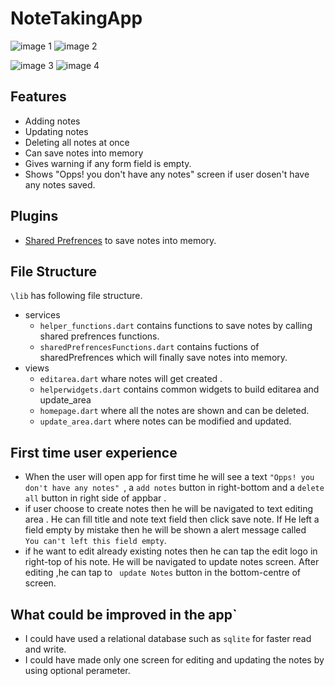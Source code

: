 # NoteTakingApp



![image 1](https://user-images.githubusercontent.com/31379541/156937077-7e782ad6-f877-4024-9a9e-4c4126c0fbb9.jpg)
![image 2](https://user-images.githubusercontent.com/31379541/156937118-5a9eef88-a2cd-4873-9b5e-6538b2a881ed.jpg)

![image 3](https://user-images.githubusercontent.com/31379541/156937081-04fddd23-de08-4bd5-b6b8-02e094fa3563.jpg)
![image 4](https://user-images.githubusercontent.com/31379541/156937089-ddbf1b7d-2720-412a-9b65-4e38929e5e18.jpg)

## Features

- Adding notes
- Updating notes
- Deleting all notes at once
- Can save notes into memory
- Gives warning if any form field is empty.
- Shows "Opps! you don't have any notes" screen if user dosen't have any notes saved.

## Plugins

- [Shared Prefrences](https://pub.dev/packages/shared_preferences) to save notes into memory.

## File Structure

```\lib``` has following file structure.
- services
  - ```helper_functions.dart``` contains functions to save notes by calling shared prefrences functions. 
  - ```sharedPrefrencesFunctions.dart``` contains fuctions of sharedPrefrences which will finally save notes into memory.
- views
  - ```editarea.dart``` whare notes will get created .
  - ```helperwidgets.dart``` contains common widgets to build editarea and update_area
  - ```homepage.dart``` where all the notes are shown and can be deleted.
  - ```update_area.dart``` where notes can be modified and updated.

## First time user experience

- When the user will open app for first time he will see a text  ```"Opps! you don't have any notes" ```, a ```add notes``` button in right-bottom  and a ```delete all``` button in right side of appbar .
- if user choose to create notes then he will be navigated to text editing area . He can fill  title and note text field then click save note. If He left a field empty by mistake then he will be shown a alert message called ``` You can't left this field empty```.
- if he want to edit already existing notes then he can tap the edit logo in right-top of his note. He will be navigated to update notes screen. After editing ,he can tap to ``` update Notes``` button in the bottom-centre of screen.

## What could be improved in the app`
- I could have used a relational database such as ```sqlite``` for faster read and write.
- I could have made only one screen for editing and updating the notes by using optional perameter.
